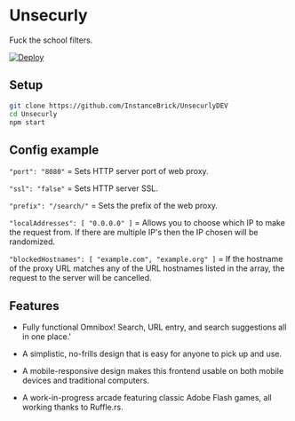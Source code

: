 # Unsecurly
Fuck the school filters.

[![Deploy](https://www.herokucdn.com/deploy/button.svg)](https://heroku.com/deploy?template=https://github.com/InstanceBrick/UnsecurlyDEV/tree/main)

## Setup

```sh
git clone https://github.com/InstanceBrick/UnsecurlyDEV
cd Unsecurly
npm start
```

## Config example

`"port": "8080"` = Sets HTTP server port of web proxy.

`"ssl": "false"` = Sets HTTP server SSL.

`"prefix": "/search/"` = Sets the prefix of the web proxy.

`"localAddresses": [ "0.0.0.0" ]` = Allows you to choose which IP to make the request from. If there are multiple IP's then the IP chosen will be randomized.

`"blockedHostnames": [ "example.com", "example.org" ]` = If the hostname of the proxy URL matches any of the URL hostnames listed in the array, the request to the server will be cancelled.

## Features

- Fully functional Omnibox! Search, URL entry, and search suggestions all in one place.'

- A simplistic, no-frills design that is easy for anyone to pick up and use.

- A mobile-responsive design makes this frontend usable on both mobile devices and traditional computers.

- A work-in-progress arcade featuring classic Adobe Flash games, all working thanks to Ruffle.rs.



